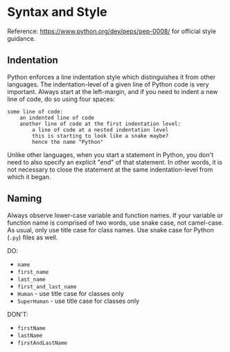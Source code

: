 # Syntax and Style

Reference: https://www.python.org/dev/peps/pep-0008/ for official style guidance.

## Indentation

Python enforces a line indentation style which distinguishes it from other languages. The indentation-level of a given line of Python code is very important. Always start at the left-margin, and if you need to indent a new line of code, do so using four spaces:


    some line of code:
        an indented line of code
        another line of code at the first indentation level:
            a line of code at a nested indentation level
            this is starting to look like a snake maybe?
            hence the name "Python"


Unlike other languages, when you start a statement in Python, you don't need to also specify an explicit "end" of that statement. In other words, it is not necessary to close the statement at the same indentation-level from which it began.

## Naming

Always observe lower-case variable and function names. If your variable or function name is comprised of two words, use snake case, not camel-case. As usual, only use title case for class names. Use snake case for Python (`.py`) files as well.

DO:

  + `name`
  + `first_name`
  + `last_name`
  + `first_and_last_name`
  + `Human` - use title case for classes only
  + `SuperHuman` - use title case for classes only

DON'T:

  + `firstName`
  + `lastName`
  + `firstAndLastName`
